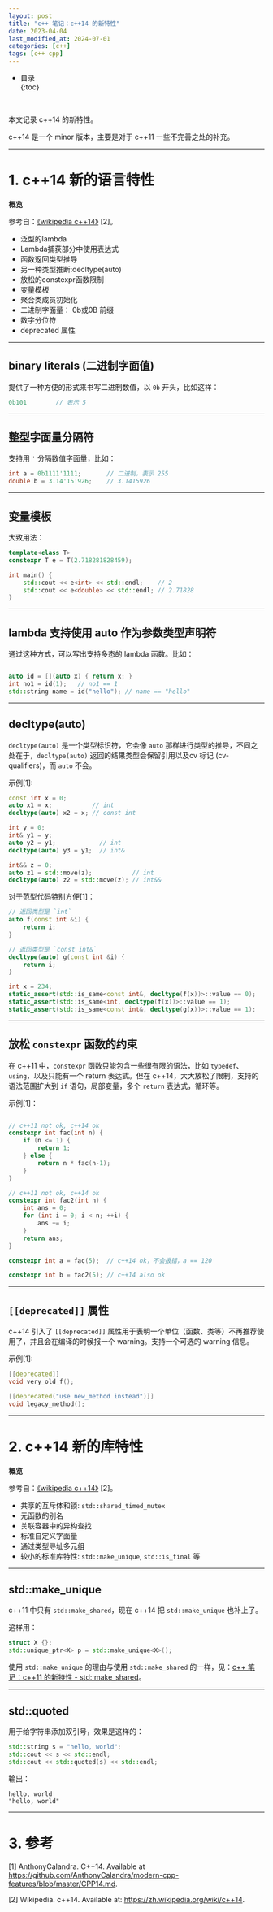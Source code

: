 ```yaml
---
layout: post
title: "c++ 笔记：c++14 的新特性"
date: 2023-04-04
last_modified_at: 2024-07-01
categories: [c++]
tags: [c++ cpp]
---
```


* 目录  
{:toc}
<br/>

本文记录 c++14 的新特性。  

c++14 是一个 minor 版本，主要是对于 c++11 一些不完善之处的补充。  

---

# 1. c++14 新的语言特性

**概览**  

参考自：[《wikipedia c++14》](https://zh.wikipedia.org/wiki/c++14) [2]。   

* 泛型的lambda
* Lambda捕获部分中使用表达式
* 函数返回类型推导
* 另一种类型推断:decltype(auto)
* 放松的constexpr函数限制
* 变量模板
* 聚合类成员初始化
* 二进制字面量： 0b或0B 前缀
* 数字分位符
* deprecated 属性

---

## binary literals (二进制字面值)

提供了一种方便的形式来书写二进制数值，以 `0b` 开头，比如这样：  

```cpp
0b101        // 表示 5
```

---

## 整型字面量分隔符  

支持用 `'` 分隔数值字面量，比如：   

```cpp
int a = 0b1111'1111;       // 二进制，表示 255
double b = 3.14'15'926;    // 3.1415926
```

---

## 变量模板

大致用法：  

```cpp
template<class T>
constexpr T e = T(2.718281828459);

int main() {
    std::cout << e<int> << std::endl;    // 2
    std::cout << e<double> << std::endl; // 2.71828
}

```

---

## lambda 支持使用 auto 作为参数类型声明符

通过这种方式，可以写出支持多态的 lambda 函数。比如：   

```cpp

auto id = [](auto x) { return x; }
int no1 = id(1);   // no1 == 1
std::string name = id("hello"); // name == "hello"

```

---
## decltype(auto)

`decltype(auto)` 是一个类型标识符，它会像 `auto` 那样进行类型的推导，不同之处在于，`decltype(auto)` 返回的结果类型会保留引用以及cv 标记 (cv-qualifiers)，而 `auto` 不会。   

示例[1]:   

```cpp
const int x = 0;
auto x1 = x;           // int
decltype(auto) x2 = x; // const int

int y = 0;
int& y1 = y;
auto y2 = y1;            // int
decltype(auto) y3 = y1;  // int&

int&& z = 0;
auto z1 = std::move(z);           // int
decltype(auto) z2 = std::move(z); // int&&
```

对于范型代码特别方便[1]：  

```cpp
// 返回类型是 `int`
auto f(const int &i) {
    return i;
}

// 返回类型是 `const int&`
decltype(auto) g(const int &i) {
    return i;
}

int x = 234;
static_assert(std::is_same<const int&, decltype(f(x))>::value == 0);
static_assert(std::is_same<int, decltype(f(x))>::value == 1);
static_assert(std::is_same<const int&, decltype(g(x))>::value == 1);
```

---

## 放松 `constexpr` 函数的约束

在 c++11 中，`constexpr` 函数只能包含一些很有限的语法，比如 `typedef`、`using`，以及只能有一个 return 表达式。但在 c++14，大大放松了限制，支持的语法范围扩大到 `if` 语句，局部变量，多个 `return` 表达式，循环等。  

示例[1]：   

```cpp

// c++11 not ok, c++14 ok
constexpr int fac(int n) {  
    if (n <= 1) {
        return 1;
    } else {
        return n * fac(n-1);
    }
}

// c++11 not ok, c++14 ok
constexpr int fac2(int n) {
    int ans = 0;
    for (int i = 0; i < n; ++i) {
        ans += i;
    }
    return ans;
}

constexpr int a = fac(5);  // c++14 ok，不会报错，a == 120

constexpr int b = fac2(5); // c++14 also ok
```

---

## `[[deprecated]]` 属性

c++14 引入了 `[[deprecated]]` 属性用于表明一个单位（函数、类等）不再推荐使用了，并且会在编译的时候报一个 warning。支持一个可选的 warning 信息。   

示例[1]:   

```cpp
[[deprecated]]
void very_old_f();

[[deprecated("use new_method instead")]]
void legacy_method();
```

---

# 2. c++14 新的库特性

**概览**  

参考自：[《wikipedia c++14》](https://zh.wikipedia.org/wiki/c++14) [2]。   

* 共享的互斥体和锁: `std::shared_timed_mutex`
* 元函数的别名
* 关联容器中的异构查找
* 标准自定义字面量
* 通过类型寻址多元组
* 较小的标准库特性: `std::make_unique`, `std::is_final` 等

---

## std::make_unique

c++11 中只有 `std::make_shared`，现在 c++14 把 `std::make_unique` 也补上了。   

这样用：  

```cpp
struct X {};
std::unique_ptr<X> p = std::make_unique<X>();
```

使用 `std::make_unique` 的理由与使用 `std::make_shared` 的一样，见：[c++ 笔记：c++11 的新特性 - std::make_shared](https://blog.antsmallant.top/2023/04/03/cpp-note-6-cpp11-new-features#stdmake_shared)。   

---

## std::quoted

用于给字符串添加双引号，效果是这样的：  

```cpp
std::string s = "hello, world";
std::cout << s << std::endl;
std::cout << std::quoted(s) << std::endl;
```

输出：  

```
hello, world
"hello, world"
```

---

# 3. 参考

[1] AnthonyCalandra. C++14. Available at https://github.com/AnthonyCalandra/modern-cpp-features/blob/master/CPP14.md.     

[2] Wikipedia. c++14. Available at: https://zh.wikipedia.org/wiki/c++14.   